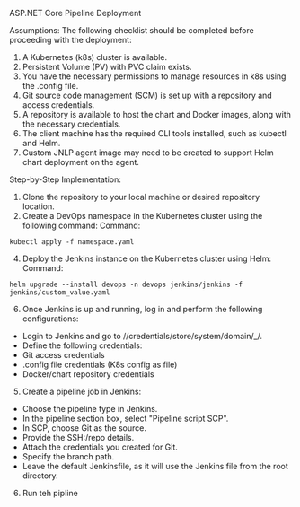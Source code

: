 ASP.NET Core Pipeline Deployment

Assumptions:
The following checklist should be completed before proceeding with the deployment:

1) A Kubernetes (k8s) cluster is available.
2) Persistent Volume (PV) with PVC claim exists.
3) You have the necessary permissions to manage resources in k8s using the .config file.
4) Git source code management (SCM) is set up with a repository and access credentials.
5) A repository is available to host the chart and Docker images, along with the necessary credentials.
6) The client machine has the required CLI tools installed, such as kubectl and Helm.
7) Custom JNLP agent image may need to be created to support Helm chart deployment on the agent.

Step-by-Step Implementation:

1) Clone the repository to your local machine or desired repository location.
2) Create a DevOps namespace in the Kubernetes cluster using the following command:
Command:

 ```
 kubectl apply -f namespace.yaml
```

4) Deploy the Jenkins instance on the Kubernetes cluster using Helm:
Command:

``` 
helm upgrade --install devops -n devops jenkins/jenkins -f jenkins/custom_value.yaml
```


6) Once Jenkins is up and running, log in and perform the following configurations:
- Login to Jenkins and go to <URL>//credentials/store/system/domain/_/.
- Define the following credentials:
- Git access credentials
- .config file credentials  (K8s config as file) 
- Docker/chart repository credentials
5) Create a pipeline job in Jenkins:
- Choose the pipeline type in Jenkins.
- In the pipeline section box, select "Pipeline script SCP".
- In SCP, choose Git as the source.
- Provide the SSH:/repo details.
- Attach the credentials you created for Git.
- Specify the branch path.
- Leave the default Jenkinsfile, as it will use the Jenkins file from the root directory.
6) Run teh pipline 
